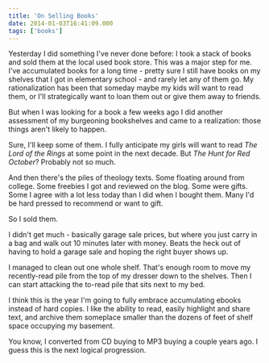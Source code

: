 ```yaml
---
title: 'On Selling Books'
date: 2014-01-03T16:41:09.000
tags: ['books']
---
```


Yesterday I did something I've never done before: I took a stack of books and sold them at the local used book store. This was a major step for me. I've accumulated books for a long time - pretty sure I still have books on my shelves that I got in elementary school - and rarely let any of them go. My rationalization has been that someday maybe my kids will want to read them, or I'll strategically want to loan them out or give them away to friends.

But when I was looking for a book a few weeks ago I did another assessment of my burgeoning bookshelves and came to a realization: those things aren't likely to happen.

Sure, I'll keep some of them. I fully anticipate my girls will want to read _The Lord of the Rings_ at some point in the next decade. But _The Hunt for Red October_? Probably not so much.

And then there's the piles of theology texts. Some floating around from college. Some freebies I got and reviewed on the blog. Some were gifts. Some I agree with a lot less today than I did when I bought them. Many I'd be hard pressed to recommend or want to gift.

So I sold them.

I didn't get much - basically garage sale prices, but where you just carry in a bag and walk out 10 minutes later with money. Beats the heck out of having to hold a garage sale and hoping the right buyer shows up.

I managed to clean out one whole shelf. That's enough room to move my recently-read pile from the top of my dresser down to the shelves. Then I can start attacking the to-read pile that sits next to my bed.

I think this is the year I'm going to fully embrace accumulating ebooks instead of hard copies. I like the ability to read, easily highlight and share text, and archive them someplace smaller than the dozens of feet of shelf space occupying my basement.

You know, I converted from CD buying to MP3 buying a couple years ago. I guess this is the next logical progression.
